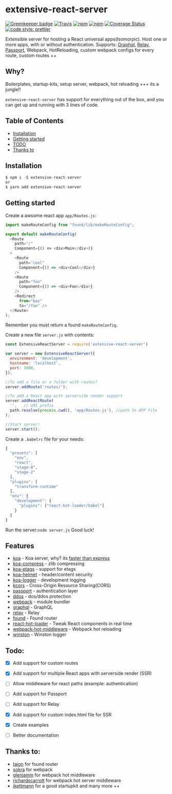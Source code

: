 # extensive-react-server

[![Greenkeeper badge](https://badges.greenkeeper.io/stoffern/extensive-react-server.svg?style=flat-square)](https://greenkeeper.io/)
[![Travis](https://img.shields.io/travis/stoffern/extensive-react-server.svg?style=flat-square)](https://travis-ci.org/stoffern/extensive-react-server)
[![npm](https://img.shields.io/npm/dt/extensive-react-server.svg?style=flat-square)](https://www.npmjs.com/package/extensive-react-server)
[![npm](https://img.shields.io/npm/v/extensive-react-server.svg?style=flat-square)](https://www.npmjs.com/package/extensive-react-server)
[![Coverage Status](https://coveralls.io/repos/github/stoffern/extensive-react-server/badge.svg?style=flat-square&branch=master)](https://coveralls.io/github/stoffern/extensive-react-server?branch=master)
[![code style: prettier](https://img.shields.io/badge/code_style-prettier-ff69b4.svg?style=flat-square)](https://github.com/prettier/prettier)


Extensible server for hosting a React universal apps(Isomorpic). Host one or more apps, with or without authentication. Supports: [Graphql](https://github.com/facebook/graphql), [Relay](https://github.com/facebook/relay), [Passport](https://github.com/jaredhanson/passport), Webpack, HotReloading, custom webpack configs for every route, custom routes ++

## Why?
Boilerplates, startup-kits, setup server, webpack, hot reloading +++ its a jungle!!

`extensive-react-server` has support for everything out of the box, and you can get up and running with 3 lines of code.


## Table of Contents
- [Installation](#installation)
- [Getting started](#getting-started)
- [TODO](#todo)
- [Thanks to](#thanks-to)


## Installation
```js
$ npm i -S extensive-react-server
or
$ yarn add extensive-react-server
```

## Getting started
Create a awsome react app `app/Routes.js`: 
```js
import makeRouteConfig from "found/lib/makeRouteConfig";

export default makeRouteConfig(
  <Route
    path="/"
    Component={() => <div>Main</div>)}
  >
    <Route
      path="cool"
      Component={() => <div>Cool</div>} 
    />
    <Route
      path="foo"
      Component={() => <div>Foo</div>} 
    />
    <Redirect
      from="baz"
      to="/foo" />
  </Route>
);
```
Remember you must return a found `makeRouteConfig`.

Create a new file `server.js` with contents:
```js
const ExtensiveReactServer = require('extensive-react-server')

var server = new ExtensiveReactServer({
  environment: 'development',
  hostname: 'localhost',
  port: 3000,
});

//To add a file or a folder with routes?
server.addRoute('routes/');

//To add a React app with serverside render support
server.addReactRoute(
  '',   // URI prefix
  path.resolve(process.cwd(), 'app/Routes.js'), //path to APP file
);

//Start server!
server.start();
```

Create a `.babelrc` file for your needs:
```js
{
  "presets": [
    "env",
    "react",
    "stage-0",
    "stage-2"
  ],
  "plugins": [
    "transform-runtime"
  ],
  "env": {
    "development": {
      "plugins": ["react-hot-loader/babel"]
    }
  }
}
```

Run the server:`node server.js`
Good luck!


## Features
- [koa](https://github.com/koajs/koa) - Koa server, why? its [faster than express](https://raygun.com/blog/node-js-performance-2017/) 
- [koa-compress](https://github.com/koajs/compress) - zlib compressing
- [koa-etags](https://github.com/koajs/etag) - support for etags
- [koa-helmet](https://www.npmjs.com/package/koa-helmet) - header/content security
- [koa-logger](https://github.com/koajs/logger) - development logging
- [kcors](https://github.com/koajs/cors) - Cross-Origin Resource Sharing(CORS)
- [passport](http://www.passportjs.org/) - authentication layer
- [ddos](https://github.com/rook2pawn/node-ddos) - dos/ddos protection
- [webpack](https://webpack.js.org/) - module bundler
- [graphql]() - GraphQL
- [relay]() - Relay
- [found]() - Found router
- [react-hot-loader](https://github.com/gaearon/react-hot-loader) - Tweak React components in real time
- [webpack-hot-middleware](https://github.com/glenjamin/webpack-hot-middleware) - Webpack hot reloading
- [winston]() - Winston logger


## Todo:
- [x] Add support for custom routes
- [x] Add support for multiple React apps with serverside render (SSR)
- [ ] Allow middleware for react paths (example: authentication)
- [ ] Add support for Passport
- [ ] Add support for Relay
- [x] Add support for custom index.html file for SSR
- [x] Create examples
- [ ] Better documentation


## Thanks to:
- [taion](https://github.com/taion) for found router
- [sokra](https://github.com/sokra) for webpack
- [glenjamin](https://github.com/glenjamin) for webpack hot middleware
- [richardscarrott](https://github.com/richardscarrott) for webpack hot server middleware
- [jkettmann](https://github.com/jkettmann) for a good startupkit
and many more ++